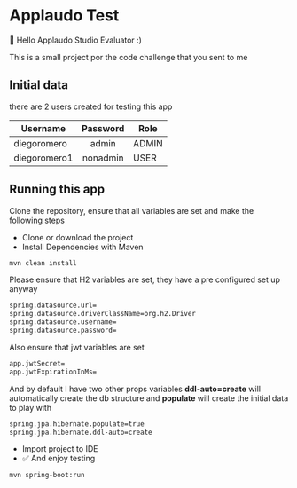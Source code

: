 # Applaudo Test

:wave: Hello Applaudo Studio Evaluator :)

This is a small project por the code challenge that you sent to me


## Initial data

there are 2 users created for testing this app

| Username       | Password  | Role  |
|----------------|:---------:|-------|
| diegoromero    |  admin    | ADMIN |
| diegoromero1   |  nonadmin | USER  |


## Running this app

Clone the repository, ensure that all variables are set  and make the following steps

+ Clone or download the project
+ Install Dependencies with Maven 
```bash
mvn clean install
```

Please ensure that H2 variables are set, they have a pre configured set up anyway

```bash
spring.datasource.url=
spring.datasource.driverClassName=org.h2.Driver
spring.datasource.username=
spring.datasource.password=
```

Also ensure that jwt variables are set

```bash
app.jwtSecret=
app.jwtExpirationInMs=
```

And by default I have two other props variables **ddl-auto=create** will automatically create the db structure and **populate** will create the initial data to play with

```bash
spring.jpa.hibernate.populate=true
spring.jpa.hibernate.ddl-auto=create
```

+ Import project to IDE
+ :white_check_mark: And enjoy testing 
```bash
mvn spring-boot:run
```